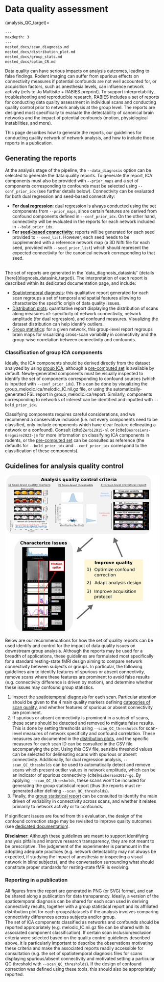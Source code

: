# Data quality assessment

(analysis_QC_target)=

```{toctree}
---
maxdepth: 3
---
nested_docs/scan_diagnosis.md
nested_docs/distribution_plot.md
nested_docs/group_stats.md
nested_docs/optim_CR.md
```

Data quality can have serious impacts on analysis outcomes, leading to false findings. Rodent imaging can suffer from spurious effects on connectivity measures if potential confounds are not well accounted for, or acquisition factors, such as anesthesia levels, can influence network activity (refs to Jo Multisite + RABIES preprint). To support interpretability, troubleshooting and reproducible research, RABIES includes a set of reports for conducting data quality assessment in individual scans and conducting quality control prior to network analysis at the group level. The reports are designed most specifically to evaluate the detectability of canonical brain networks and the impact of potential confounds (motion, physiological instabilities, and more). 

This page describes how to generate the reports, our guidelines for conducting quality network of network analysis, and how to include those reports in a publication.

## Generating the reports

At the analysis stage of the pipeline, the `--data_diagnosis` option can be selected to generate the data quality reports. To generate the report, ICA components must also be provided with `--prior_maps` and a set of components corresponding to confounds must be selected using `--conf_prior_idx` (see further details below). Connectivity can be evaluated for both dual regression and seed-based connectivity:
* **For [dual regression](DR_target)**: dual regression is always conducted using the set components from `--prior_maps`, since certain features are derived from confound components defined in `--conf_prior_idx`. On the other hand, connectivity will be evaluated in the reports for each network included in `--bold_prior_idx`.
* **For [seed-based connectivity](SBC_target)**: reports will be generated for each seed provided to `--seed_list`. However, each seed needs to be supplemented with a reference network map (a 3D Nifti file for each seed, provided with `--seed_prior_list`) which should represent the expected connectivity for the canonical network corresponding to that seed.
<br>
The set of reports are generated in the `data_diagnosis_datasink/` (details [here](diagnosis_datasink_target)). The interpretation of each report is described within its dedicated documentation page, and include:

* [Spatiotemporal diagnosis](diagnosis_target): this qualitative report generated for each scan regroups a set of temporal and spatial features allowing to characterize the specific origin of data quality issues.
* [Distribution plots](dist_plot_target): quantitative report displaying the distribution of scans along measures of: specificity of network connectivity, network amplitude (for dual regression), and confound measures. Visualizing the dataset distribution can help identify outliers.
* [Group statistics](group_stats_target): for a given network, this group-level report regroups brain maps for visualizing cross-scan variability in connectivity and the group-wise correlation between connectivity and confounds.

### Classification of group ICA components

Ideally, the ICA components should be derived directly from the dataset analyzed by using [group ICA](ICA_target), although a [pre-computed set](https://zenodo.org/record/5118030/files/melodic_IC.nii.gz) is available by default. Newly-generated components must be visually inspected to identify the set of components corresponding to confound sources (which is inputted with `--conf_prior_idx`). This can be done by visualizing the group_melodic.ica/melodic_IC.nii.gz file, or using the automatically-generated FSL report in group_melodic.ica/report. Similarly, components corresponding to networks of interest can be identified and inputted with `--bold_prior_idx`.

Classifying components requires careful considerations, and we recommend a conservative inclusion (i.e. not every components need to be classified, only include components which have clear feature delineating a network or a confound). Consult {cite}`Zerbi2015-nl` or {cite}`Desrosiers-Gregoire2023-jm` for more information on classifying ICA components in rodents, or the [pre-computed set](https://zenodo.org/record/5118030/files/melodic_IC.nii.gz) can be consulted as reference (the defaults for `--bold_prior_idx` and `--conf_prior_idx` correspond to the classification of these components). 

## Guidelines for analysis quality control

![](pics/QC_framework.png)

Below are our recommendations for how the set of quality reports can be used identify and control for the impact of data quality issues on downstream group analysis. Although the reports may be used for a breadth of applications, these guidelines are formulated most specifically for a standard resting-state fMRI design aiming to compare network connectivity between subjects or groups. In particular, the following guidelines aim to identify features of spurious or absent connectivity, remove scans where these features are prominent to avoid false results (e.g. connectivity difference is driven by motion), and determine whether these issues may confound group statistics.

1. Inspect the [spatiotemporal diagnosis](diagnosis_target) for each scan. Particular attention should be given to the 4 main quality markers defining [categories of scan quality](quality_marker_target), and whether features of spurious or absent connectivity are prominent.
2. If spurious or absent connectivity is prominent in a subset of scans, these scans should be detected and removed to mitigate false results. This is done by setting thresholds using `--scan_QC_thresholds` for scan-level measures of network specificity and confound correlation. These measures are documented in the [distribution plots](dist_plot_target), and the specific measures for each scan ID can be consulted in the CSV file accompanying the plot. Using this CSV file, sensible threshold values can be selected for delineating scans with spurious or absent connectivity. Additionally, for dual regression analysis, `--scan_QC_thresholds` can be used to automatically detect and remove scans which present outlier values in network amplitude, which can be an indicator of spurious connectivity {cite}`Nickerson2017-gq`. By applying `--scan_QC_thresholds`, these scans won't be included for generating the group statistical report (thus the reports must re-generated after defining `--scan_QC_thresholds`).
3. Finally, the [group statistical report](group_stats_target) can be consulted to identify the main driven of variability in connectivity across scans, and whether it relates primarily to network activity or to confounds.

If significant issues are found from this evaluation, the design of the confound correction stage may be revisited to improve quality outcomes (see [dedicated documentation](optim_CR)). 

**Disclaimer**: Although these guidelines are meant to support identifying analysis pitfalls and improve research transparency, they are not meant to be prescriptive. The judgement of the experimenter is paramount in the adopting adequate practices (e.g. network detectability may not always be expected, if studying the impact of anesthesia or inspecting a visual network in blind subjects), and the conversation surrounding what should constitute proper standards for resting-state fMRI is evolving.

### Reporting in a publication

All figures from the report are generated in PNG (or SVG) format, and can be shared along a publication for data transparency. Ideally, a version of the spatiotemporal diagnosis can be shared for each scan used in deriving connectivity results, together with a group statistical report and its affiliated distribution plot for each groups/datasets if the analysis involves comparing connectivity differences across subjects and/or group.
<br>
The set of ICA components classified as networks and confounds should be reported appropriately (e.g. melodic_IC.nii.gz file can be shared with its associated component classification). If certain scan inclusion/exclusion criteria were selected based on the quality control guidelines described above, it is particularly important to describe the observations motivating these criteria and make the associated reports readily accessible for consultation (e.g. the set of spatiotemporal diagnosis files for scans displaying spurious/absent connectivity and motivated setting a particular QC threshold with `--scan_QC_thresholds`). If the design of confound correction was defined using these tools, this should also be appropriately reported.

